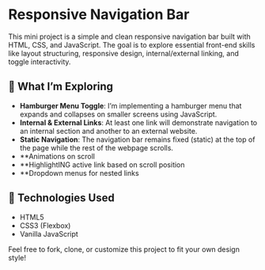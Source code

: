 # Responsive Navigation Bar

This mini project is a simple and clean responsive navigation bar built with HTML, CSS, and JavaScript. The goal is to explore essential front-end skills like layout structuring, responsive design, internal/external linking, and toggle interactivity.

## 🔧 What I’m Exploring

- **Hamburger Menu Toggle**: I’m implementing a hamburger menu that expands and collapses on smaller screens using JavaScript.
- **Internal & External Links**: At least one link will demonstrate navigation to an internal section and another to an external website.
- **Static Navigation**: The navigation bar remains fixed (static) at the top of the page while the rest of the webpage scrolls.
- **Animations on scroll
- **HighlightING active link based on scroll position
- **Dropdown menus for nested links

## 📂 Technologies Used

- HTML5
- CSS3 (Flexbox)
- Vanilla JavaScript

  
Feel free to fork, clone, or customize this project to fit your own design style!


